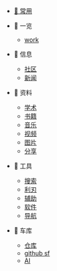 <!-- - [⭐ 目录](/Catalog.md) -->
- [📄  常用](/site.md)

- 📁 一览
  -  [work](/一览/w.md)
- 📁 信息
  - [社区](/信息/community.md)
  - [新闻](/信息/新闻.md)
  <!-- - [充电](/信息/充电.md)   -->
- 📁 资料
  - [学术](/zy/xs.md)
  - [书籍](/zy/books.md)
  - [音乐](/zy/音乐.md)
  - [视频](/zy/视频.md)
  - [图片](/zy/图片.md)
  - [分享](/zy/share.md)
- 📁 工具
  - [搜索](/tools/s&d.md)
  - [利刃](tools/利刃.md)
  - [辅助](/tools/辅助.md)
  - [软件](/tools/软件.md)
  - [导航](tools/导航.md)
- 📁 车库
  <!-- - [电子书](/车库/电子书.md) -->
  - [仓库](/车库/仓库.md)
  - [github sf](/车库/gifs.md)
  - [AI](/车库/ai.md)
